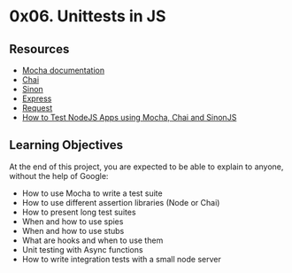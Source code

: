 # 0x06. Unittests in JS

## Resources

+ [Mocha documentation](https://mochajs.org/)
+ [Chai](https://www.chaijs.com/api/)
+ [Sinon]()
+ [Express](https://expressjs.com/en/guide/routing.html)
+ [Request](https://www.npmjs.com/package/request)
+ [How to Test NodeJS Apps using Mocha, Chai and SinonJS](https://www.digitalocean.com/community/tutorials/how-to-test-nodejs-apps-using-mocha-chai-and-sinonjs)

## Learning Objectives
At the end of this project, you are expected to be able to explain to anyone, without the help of Google:

+ How to use Mocha to write a test suite
+ How to use different assertion libraries (Node or Chai)
+ How to present long test suites
+ When and how to use spies
+ When and how to use stubs
+ What are hooks and when to use them
+ Unit testing with Async functions
+ How to write integration tests with a small node server